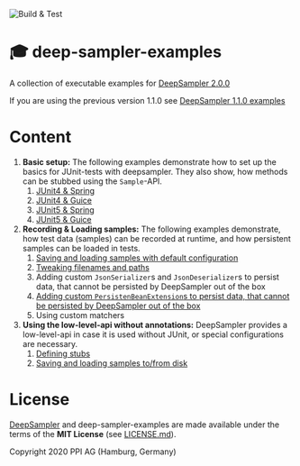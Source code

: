 ![Build & Test](https://github.com/ppi-ag/deep-sampler-examples/workflows/Build%20&%20Test/badge.svg)
# 🎓 deep-sampler-examples
A collection of executable examples for [DeepSampler 2.0.0](https://github.com/ppi-ag/deep-sampler)

If you are using the previous version 1.1.0 see [DeepSampler 1.1.0 examples](https://github.com/ppi-ag/deep-sampler-examples/tree/main)

# Content
1. __Basic setup:__ The following examples demonstrate how to set up the basics for JUnit-tests with deepsampler. 
They also show, how methods can be stubbed using the `Sample`-API. 
   1. [JUnit4 & Spring](deepsampler-hello-world-spring-junit4)
   2. [JUnit4 & Guice](deepsampler-hello-world-guice-junit4)
   3. [JUnit5 & Spring](deepsampler-hello-world-spring-junit5)
   4. [JUnit5 & Guice](deepsampler-hello-world-guice-junit5)
2. __Recording & Loading samples:__ The following examples demonstrate, how test data (samples) can be recorded at
runtime, and how persistent samples can be loaded in tests. 
   1. [Saving and loading samples with default configuration](deepsampler-recorder-example)
   2. [Tweaking filenames and paths](deepsampler-recorder-custom-paths)
   3. Adding custom `JsonSerializer`s and `JsonDeserializer`s to persist data, that cannot be persisted by DeepSampler 
   out of the box
   4. [Adding custom `PersistenBeanExtension`s to persist data, that cannot be persisted by DeepSampler
      out of the box](deepsampler-recorder-bean-converter-extension/src/test/java/de/ppi/deepsampler/examples/recorder/beanconverter)
   5. Using custom matchers
3. __Using the low-level-api without annotations:__ DeepSampler provides a low-level-api in case it is used 
without JUnit, or special configurations are necessary.
   1. [Defining stubs](deepsampler-hello-world-guice-low-level-api)
   2. [Saving and loading samples to/from disk](deepsampler-recorder-low-level-api)

# License
[DeepSampler](https://github.com/ppi-ag/deep-sampler) and deep-sampler-examples are made available under the terms of the __MIT License__ (see [LICENSE.md](./LICENSE.md)).

Copyright 2020 PPI AG (Hamburg, Germany)
